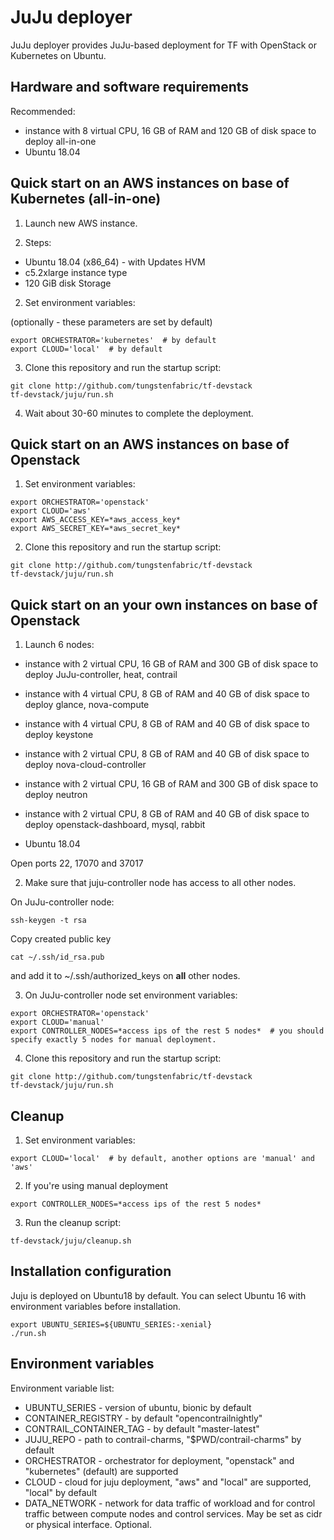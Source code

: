 # JuJu deployer

JuJu deployer provides JuJu-based deployment for TF with OpenStack or Kubernetes on Ubuntu.

## Hardware and software requirements

Recommended:
- instance with 8 virtual CPU, 16 GB of RAM and 120 GB of disk space to deploy all-in-one
- Ubuntu 18.04

## Quick start on an AWS instances on base of Kubernetes (all-in-one)

1. Launch new AWS instance.

1. Steps:
- Ubuntu 18.04 (x86_64) - with Updates HVM
- c5.2xlarge instance type
- 120 GiB disk Storage

2. Set environment variables:

(optionally - these parameters are set by default)

```
export ORCHESTRATOR='kubernetes'  # by default
export CLOUD='local'  # by default
```

3. Clone this repository and run the startup script:

```
git clone http://github.com/tungstenfabric/tf-devstack
tf-devstack/juju/run.sh
```

4. Wait about 30-60 minutes to complete the deployment.


## Quick start on an AWS instances on base of Openstack

1. Set environment variables:
```
export ORCHESTRATOR='openstack'
export CLOUD='aws'
export AWS_ACCESS_KEY=*aws_access_key*
export AWS_SECRET_KEY=*aws_secret_key*
```

2. Clone this repository and run the startup script:
```
git clone http://github.com/tungstenfabric/tf-devstack
tf-devstack/juju/run.sh
```

## Quick start on an your own instances on base of Openstack

1. Launch 6 nodes:

- instance with 2 virtual CPU, 16 GB of RAM and 300 GB of disk space to deploy JuJu-controller, heat, contrail
- instance with 4 virtual CPU, 8 GB of RAM and 40 GB of disk space to deploy glance, nova-compute
- instance with 4 virtual CPU, 8 GB of RAM and 40 GB of disk space to deploy keystone
- instance with 2 virtual CPU, 8 GB of RAM and 40 GB of disk space to deploy nova-cloud-controller
- instance with 2 virtual CPU, 16 GB of RAM and 300 GB of disk space to deploy neutron
- instance with 2 virtual CPU, 8 GB of RAM and 40 GB of disk space to deploy openstack-dashboard, mysql, rabbit

- Ubuntu 18.04

Open ports 22, 17070 and 37017

2. Make sure that juju-controller node has access to all other nodes.

On JuJu-controller node:
```
ssh-keygen -t rsa
```

Copy created public key
```
cat ~/.ssh/id_rsa.pub
```
and add it to ~/.ssh/authorized_keys on **all** other nodes.

3. On JuJu-controller node set environment variables:
```
export ORCHESTRATOR='openstack'
export CLOUD='manual'
export CONTROLLER_NODES=*access ips of the rest 5 nodes*  # you should specify exactly 5 nodes for manual deployment.
```

4. Clone this repository and run the startup script:
```
git clone http://github.com/tungstenfabric/tf-devstack
tf-devstack/juju/run.sh
```

## Cleanup
1. Set environment variables:

```
export CLOUD='local'  # by default, another options are 'manual' and 'aws'
```

2. If you're using manual deployment
```
export CONTROLLER_NODES=*access ips of the rest 5 nodes*
```

3. Run the cleanup script:
```
tf-devstack/juju/cleanup.sh
```

## Installation configuration

Juju is deployed on Ubuntu18 by default.
You can select Ubuntu 16 with environment variables before installation.

```
export UBUNTU_SERIES=${UBUNTU_SERIES:-xenial}
./run.sh
```

## Environment variables
Environment variable list:
- UBUNTU_SERIES - version of ubuntu, bionic by default
- CONTAINER_REGISTRY - by default "opencontrailnightly"
- CONTRAIL_CONTAINER_TAG - by default "master-latest"
- JUJU_REPO - path to contrail-charms, "$PWD/contrail-charms" by default
- ORCHESTRATOR - orchestrator for deployment, "openstack" and "kubernetes" (default) are supported
- CLOUD - cloud for juju deployment, "aws" and "local" are supported, "local" by default
- DATA_NETWORK - network for data traffic of workload and for control traffic between compute nodes and control services. May be set as cidr or physical interface. Optional.
